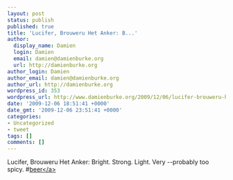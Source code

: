 ```yaml
---
layout: post
status: publish
published: true
title: 'Lucifer, Brouweru Het Anker: B...'
author:
  display_name: Damien
  login: Damien
  email: damien@damienburke.org
  url: http://damienburke.org
author_login: Damien
author_email: damien@damienburke.org
author_url: http://damienburke.org
wordpress_id: 353
wordpress_url: http://www.damienburke.org/2009/12/06/lucifer-brouweru-het-anker-b/
date: '2009-12-06 18:51:41 +0000'
date_gmt: '2009-12-06 23:51:41 +0000'
categories:
- Uncategorized
- tweet
tags: []
comments: []
---
```

<p>Lucifer, Brouweru Het Anker: Bright. Strong. Light. Very --probably too spicy. #<a href="http:&#47;&#47;search.twitter.com&#47;search?q=%23beer" class="aktt_hashtag">beer<&#47;a></p>
